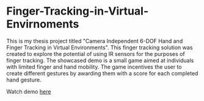 # Finger-Tracking-in-Virtual-Envirnoments

This is my thesis project titled "Camera Independent 6-DOF Hand and Finger Tracking in Virtual Environments". 
This finger tracking solution was created to explore the potential of using IR sensors for the purposes of finger tracking.
The showcased demo is a small game aimed at individuals with limited finger and hand mobility. The game incentives the user 
to create different gestures by awarding them with a score for each completed hand gesture.

Watch demo [here](https://www.youtube.com/watch?v=ixl-mrUqe-I)
